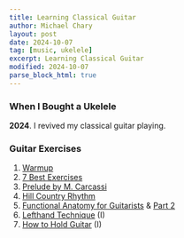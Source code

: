 ```yaml
---
title: Learning Classical Guitar
author: Michael Chary
layout: post
date: 2024-10-07
tag: [music, ukelele]
excerpt: Learning Classical Guitar
modified: 2024-10-07
parse_block_html: true
---
```


### When I Bought a Ukelele


**2024**. I revived my classical guitar playing.  

### Guitar Exercises
1. [Warmup](https://www.youtube.com/watch?v=-ZIY1btdWdE&ab_channel=ClassicalGuitarCorner)
1. [7 Best Exercises](https://www.youtube.com/watch?v=lD5BuNcdn1Y&ab_channel=ClassicalGuitarCorner)
1. [Prelude by M. Carcassi](https://www.youtube.com/watch?v=gIBhrnaj9Ok&ab_channel=ClassicalGuitarCorner)
1. [Hill Country Rhythm](https://www.youtube.com/watch?v=L6MPCQjfDKQ)
1. [Functional Anatomy for Guitarists](https://www.youtube.com/watch?v=QXnnOqxGGNQ&ab_channel=DavidGalvez) & [Part 2](https://www.youtube.com/watch?v=g9YFGtB8ZUA)
1. [Lefthand Technique](https://youtube.com/watch?v=9YO037sT32k&ab_channel=MerceFont) (I)
1. [How to Hold Guitar](https://www.youtube.com/watch?v=dYC9awwT_YQ&ab_channel=ThisisClassicalGuitar) (I)
